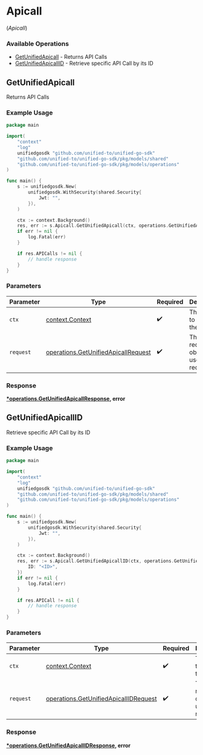 # Apicall
(*Apicall*)

### Available Operations

* [GetUnifiedApicall](#getunifiedapicall) - Returns API Calls
* [GetUnifiedApicallID](#getunifiedapicallid) - Retrieve specific API Call by its ID

## GetUnifiedApicall

Returns API Calls

### Example Usage

```go
package main

import(
	"context"
	"log"
	unifiedgosdk "github.com/unified-to/unified-go-sdk"
	"github.com/unified-to/unified-go-sdk/pkg/models/shared"
	"github.com/unified-to/unified-go-sdk/pkg/models/operations"
)

func main() {
    s := unifiedgosdk.New(
        unifiedgosdk.WithSecurity(shared.Security{
            Jwt: "",
        }),
    )

    ctx := context.Background()
    res, err := s.Apicall.GetUnifiedApicall(ctx, operations.GetUnifiedApicallRequest{})
    if err != nil {
        log.Fatal(err)
    }

    if res.APICalls != nil {
        // handle response
    }
}
```

### Parameters

| Parameter                                                                                  | Type                                                                                       | Required                                                                                   | Description                                                                                |
| ------------------------------------------------------------------------------------------ | ------------------------------------------------------------------------------------------ | ------------------------------------------------------------------------------------------ | ------------------------------------------------------------------------------------------ |
| `ctx`                                                                                      | [context.Context](https://pkg.go.dev/context#Context)                                      | :heavy_check_mark:                                                                         | The context to use for the request.                                                        |
| `request`                                                                                  | [operations.GetUnifiedApicallRequest](../../models/operations/getunifiedapicallrequest.md) | :heavy_check_mark:                                                                         | The request object to use for the request.                                                 |


### Response

**[*operations.GetUnifiedApicallResponse](../../models/operations/getunifiedapicallresponse.md), error**


## GetUnifiedApicallID

Retrieve specific API Call by its ID

### Example Usage

```go
package main

import(
	"context"
	"log"
	unifiedgosdk "github.com/unified-to/unified-go-sdk"
	"github.com/unified-to/unified-go-sdk/pkg/models/shared"
	"github.com/unified-to/unified-go-sdk/pkg/models/operations"
)

func main() {
    s := unifiedgosdk.New(
        unifiedgosdk.WithSecurity(shared.Security{
            Jwt: "",
        }),
    )

    ctx := context.Background()
    res, err := s.Apicall.GetUnifiedApicallID(ctx, operations.GetUnifiedApicallIDRequest{
        ID: "<ID>",
    })
    if err != nil {
        log.Fatal(err)
    }

    if res.APICall != nil {
        // handle response
    }
}
```

### Parameters

| Parameter                                                                                      | Type                                                                                           | Required                                                                                       | Description                                                                                    |
| ---------------------------------------------------------------------------------------------- | ---------------------------------------------------------------------------------------------- | ---------------------------------------------------------------------------------------------- | ---------------------------------------------------------------------------------------------- |
| `ctx`                                                                                          | [context.Context](https://pkg.go.dev/context#Context)                                          | :heavy_check_mark:                                                                             | The context to use for the request.                                                            |
| `request`                                                                                      | [operations.GetUnifiedApicallIDRequest](../../models/operations/getunifiedapicallidrequest.md) | :heavy_check_mark:                                                                             | The request object to use for the request.                                                     |


### Response

**[*operations.GetUnifiedApicallIDResponse](../../models/operations/getunifiedapicallidresponse.md), error**

